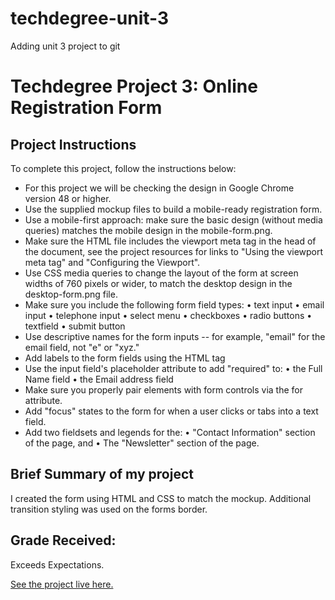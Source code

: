 # techdegree-unit-3
Adding unit 3 project to git
# Techdegree Project 3: Online Registration Form

## Project Instructions

To complete this project, follow the instructions below:

- For this project we will be checking the design in Google Chrome version 48 or higher.
- Use the supplied mockup files to build a mobile-ready registration form.
- Use a mobile-first approach: make sure the basic design (without media queries) matches the mobile design in the mobile-form.png.
- Make sure the HTML file includes the viewport meta tag in the head of the document, see the project resources for links to "Using the viewport meta tag" and "Configuring the Viewport".
- Use CSS media queries to change the layout of the form at screen widths of 760 pixels or wider, to match the desktop design in the desktop-form.png file.
- Make sure you include the following form field types:
	•	text input
	•	email input
	•	telephone input
	•	select menu
	•	checkboxes
	•	radio buttons
	•	textfield
	•	submit button
- Use descriptive names for the form inputs -- for example, "email" for the email field, not "e" or "xyz."
- Add labels to the form fields using the HTML <label> tag
- Use the input field's placeholder attribute to add "required" to:
	•	the Full Name field
	•	the Email address field
- Make sure you properly pair <label> elements with form controls via the for attribute.
- Add "focus" states to the form for when a user clicks or tabs into a text field.
- Add two fieldsets and legends for the:
	•	"Contact Information" section of the page, and
	•	The "Newsletter" section of the page.
  
## Brief Summary of my project
I created the form using HTML and CSS to match the mockup. Additional transition styling was used on the forms border. 

## Grade Received:
Exceeds Expectations.   

[See the project live here.](https://zanderbe.github.io/techdegree-unit-3/)

